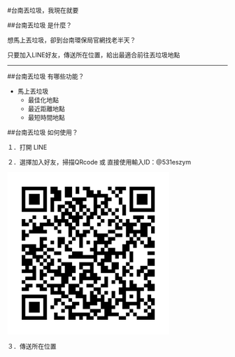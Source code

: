 #台南丟垃圾，我現在就要

##台南丟垃圾 是什麼？

想馬上丟垃圾，卻到台南環保局官網找老半天？

只要加入LINE好友，傳送所在位置，給出最適合前往丟垃圾地點

****
##台南丟垃圾 有哪些功能？

* 馬上丟垃圾
    * 最佳化地點
    * 最近距離地點
    * 最短時間地點

##台南丟垃圾 如何使用？

１．打開 LINE

２．選擇加入好友，掃描QRcode 或 直接使用輸入ID：@531eszym

<img src="/docs/images/531eszym.png" width="370">  

３．傳送所在位置

